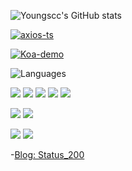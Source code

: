 ![Youngscc's GitHub stats](https://github-readme-stats.vercel.app/api?username=Youngsccc&include_all_commits=true&show_icons=true&icon_color=fff&bg_color=30,e96443,904e95&title_color=fff&text_color=fff)

[![axios-ts](https://github-readme-stats.vercel.app/api/pin/?username=Youngsccc&repo=axios-ts&show_owner=true)](https://github.com/Youngsccc/axios-ts)

[![Koa-demo](https://github-readme-stats.vercel.app/api/pin/?username=Youngsccc&repo=Koa-demo&show_owner=true)](https://github.com/Youngsccc/Koa-demo)

![Languages](https://github-readme-stats.vercel.app/api/top-langs/?username=Youngsccc&hide=php&include_all_commits=true&layout=compact)

![](https://img.shields.io/badge/Code-Html-orange?logo=HTML5)
![](https://img.shields.io/badge/Code-CSS-green?logo=CSS)
![](https://img.shields.io/badge/Code-CSS3-orange?logo=css3)
![](https://img.shields.io/badge/Code-Javascript-yellow?logo=Javascript)
![](https://img.shields.io/badge/Code-Typescript-blue?logo=typescript)

![](https://img.shields.io/badge/Library-React-blue?logo=react)
![](https://img.shields.io/badge/Framework-Vue-green?logo=Vue3)

![](https://img.shields.io/badge/Editor-webStorm-blue?logo=webStorm)
![](https://img.shields.io/badge/Editor-vsCode-blue?logo=Microsoft)

-[Blog: Status_200](https://www.yuque.com/hox05b)

